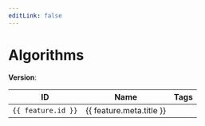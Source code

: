 ```yaml
---
editLink: false
---
```


<script setup lang="ts">
import { useData  } from "vitepress";
import { data as features } from "../features.data";

const { params } = useData();
</script>

# Algorithms

**Version**: <Badge type="warning" :text="params.version" />

<table>
  <thead>
    <tr>
      <th>ID</th>
      <th>Name</th>
      <th>Tags</th>
    </tr>
  </thead>
  <tbody>
    <tr v-for="feature in features">
      <td><code><a :href="`/features/latest/${feature.id}/`">{{ feature.id }}</a></code></td>
      <td>{{ feature.meta.title }}</td>
      <td>
        <Badge v-for="tag in feature.meta.tags ?? []" :text="tag" />
      </td>
    </tr>
  </tbody>
</table>
